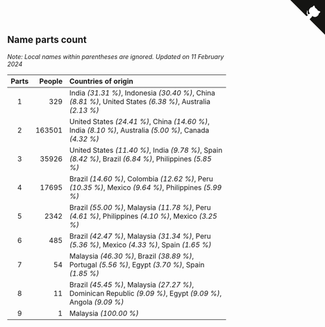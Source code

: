 ## Name parts count

*Note: Local names within parentheses are ignored.*
*Updated on 11 February 2024*

| Parts | People | Countries of origin |
| :--: | ---: | :--- |
| 1 | 329 | India *(31.31 %)*, Indonesia *(30.40 %)*, China *(8.81 %)*, United States *(6.38 %)*, Australia *(2.13 %)* |
| 2 | 163501 | United States *(24.41 %)*, China *(14.60 %)*, India *(8.10 %)*, Australia *(5.00 %)*, Canada *(4.32 %)* |
| 3 | 35926 | United States *(11.40 %)*, India *(9.78 %)*, Spain *(8.42 %)*, Brazil *(6.84 %)*, Philippines *(5.85 %)* |
| 4 | 17695 | Brazil *(14.60 %)*, Colombia *(12.62 %)*, Peru *(10.35 %)*, Mexico *(9.64 %)*, Philippines *(5.99 %)* |
| 5 | 2342 | Brazil *(55.00 %)*, Malaysia *(11.78 %)*, Peru *(4.61 %)*, Philippines *(4.10 %)*, Mexico *(3.25 %)* |
| 6 | 485 | Brazil *(42.47 %)*, Malaysia *(31.34 %)*, Peru *(5.36 %)*, Mexico *(4.33 %)*, Spain *(1.65 %)* |
| 7 | 54 | Malaysia *(46.30 %)*, Brazil *(38.89 %)*, Portugal *(5.56 %)*, Egypt *(3.70 %)*, Spain *(1.85 %)* |
| 8 | 11 | Brazil *(45.45 %)*, Malaysia *(27.27 %)*, Dominican Republic *(9.09 %)*, Egypt *(9.09 %)*, Angola *(9.09 %)* |
| 9 | 1 | Malaysia *(100.00 %)* |


<a href="https://github.com/JustinTimeCuber/wca_statistics" class="github-corner" aria-label="View source on Github"><svg width="80" height="80" viewBox="0 0 250 250" style="fill:#151513; color:#fff; position: absolute; top: 0; border: 0; right: 0;" aria-hidden="true"><path d="M0,0 L115,115 L130,115 L142,142 L250,250 L250,0 Z"></path><path d="M128.3,109.0 C113.8,99.7 119.0,89.6 119.0,89.6 C122.0,82.7 120.5,78.6 120.5,78.6 C119.2,72.0 123.4,76.3 123.4,76.3 C127.3,80.9 125.5,87.3 125.5,87.3 C122.9,97.6 130.6,101.9 134.4,103.2" fill="currentColor" style="transform-origin: 130px 106px;" class="octo-arm"></path><path d="M115.0,115.0 C114.9,115.1 118.7,116.5 119.8,115.4 L133.7,101.6 C136.9,99.2 139.9,98.4 142.2,98.6 C133.8,88.0 127.5,74.4 143.8,58.0 C148.5,53.4 154.0,51.2 159.7,51.0 C160.3,49.4 163.2,43.6 171.4,40.1 C171.4,40.1 176.1,42.5 178.8,56.2 C183.1,58.6 187.2,61.8 190.9,65.4 C194.5,69.0 197.7,73.2 200.1,77.6 C213.8,80.2 216.3,84.9 216.3,84.9 C212.7,93.1 206.9,96.0 205.4,96.6 C205.1,102.4 203.0,107.8 198.3,112.5 C181.9,128.9 168.3,122.5 157.7,114.1 C157.9,116.9 156.7,120.9 152.7,124.9 L141.0,136.5 C139.8,137.7 141.6,141.9 141.8,141.8 Z" fill="currentColor" class="octo-body"></path></svg></a><style>.github-corner:hover .octo-arm{animation:octocat-wave 560ms ease-in-out}@keyframes octocat-wave{0%,100%{transform:rotate(0)}20%,60%{transform:rotate(-25deg)}40%,80%{transform:rotate(10deg)}}@media (max-width:500px){.github-corner:hover .octo-arm{animation:none}.github-corner .octo-arm{animation:octocat-wave 560ms ease-in-out}}</style>
